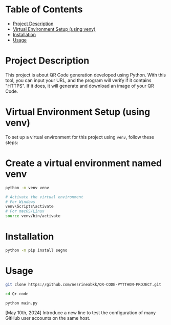 # Table of Contents

- [Project Description](#project-description)
- [Virtual Environment Setup (using venv)](#virtual-environment-setup-using-venv)
- [Installation](#installation)
- [Usage](#usage)


# Project Description

This project is about QR Code generation developed using Python. With this tool, you can input your URL, and the program will verify if it contains "HTTPS". If it does, it will generate and download an image of your QR Code.

# Virtual Environment Setup (using venv)

To set up a virtual environment for this project using `venv`, follow these steps:



# Create a virtual environment named venv

```bash 
python -m venv venv  

# Activate the virtual environment
# For Windows
venv\Scripts\activate
# For macOS/Linux
source venv/bin/activate
```


# Installation
```bash
python -m pip install segno
```


# Usage 

```bash 
git clone https://github.com/nesrineabkk/QR-CODE-PYTTHON-PROJECT.git

cd Qr-code

python main.py
```

[May 10th, 2024] Introduce a new line to test the configuration of many GitHub user accounts on the same host.

